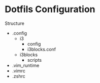 # Dotfils Configuration

Structure  
- .config
    - i3
        - config
        - i3blocks.conf
    - i3blocks
        - scripts
- .vim_runtime
- .vimrc
- .zshrc
